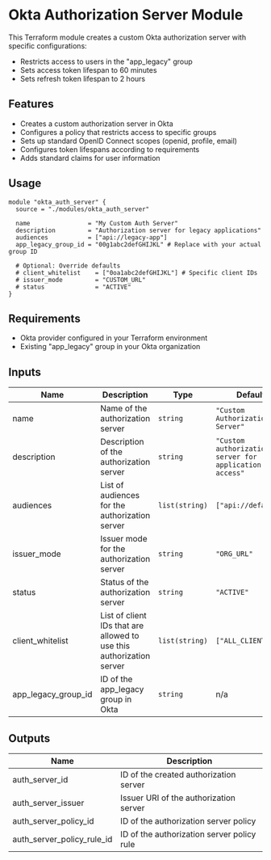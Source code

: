 # Okta Authorization Server Module

This Terraform module creates a custom Okta authorization server with specific configurations:

- Restricts access to users in the "app_legacy" group
- Sets access token lifespan to 60 minutes
- Sets refresh token lifespan to 2 hours

## Features

- Creates a custom authorization server in Okta
- Configures a policy that restricts access to specific groups
- Sets up standard OpenID Connect scopes (openid, profile, email)
- Configures token lifespans according to requirements
- Adds standard claims for user information

## Usage

```hcl
module "okta_auth_server" {
  source = "./modules/okta_auth_server"
  
  name                = "My Custom Auth Server"
  description         = "Authorization server for legacy applications"
  audiences           = ["api://legacy-app"]
  app_legacy_group_id = "00g1abc2defGHIJKL" # Replace with your actual group ID
  
  # Optional: Override defaults
  # client_whitelist    = ["0oa1abc2defGHIJKL"] # Specific client IDs
  # issuer_mode         = "CUSTOM_URL"
  # status              = "ACTIVE"
}
```

## Requirements

- Okta provider configured in your Terraform environment
- Existing "app_legacy" group in your Okta organization

## Inputs

| Name | Description | Type | Default | Required |
|------|-------------|------|---------|:--------:|
| name | Name of the authorization server | `string` | `"Custom Authorization Server"` | no |
| description | Description of the authorization server | `string` | `"Custom authorization server for application access"` | no |
| audiences | List of audiences for the authorization server | `list(string)` | `["api://default"]` | no |
| issuer_mode | Issuer mode for the authorization server | `string` | `"ORG_URL"` | no |
| status | Status of the authorization server | `string` | `"ACTIVE"` | no |
| client_whitelist | List of client IDs that are allowed to use this authorization server | `list(string)` | `["ALL_CLIENTS"]` | no |
| app_legacy_group_id | ID of the app_legacy group in Okta | `string` | n/a | yes |

## Outputs

| Name | Description |
|------|-------------|
| auth_server_id | ID of the created authorization server |
| auth_server_issuer | Issuer URI of the authorization server |
| auth_server_policy_id | ID of the authorization server policy |
| auth_server_policy_rule_id | ID of the authorization server policy rule |
